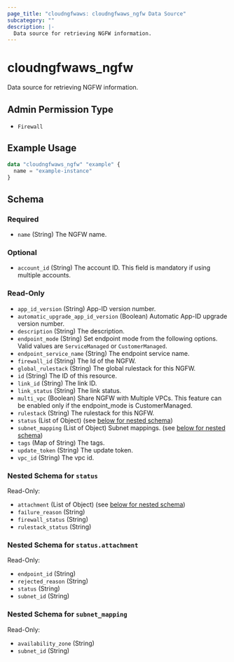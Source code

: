 ```yaml
---
page_title: "cloudngfwaws: cloudngfwaws_ngfw Data Source"
subcategory: ""
description: |-
  Data source for retrieving NGFW information.
---
```


# cloudngfwaws_ngfw

Data source for retrieving NGFW information.


## Admin Permission Type

* `Firewall`


## Example Usage

```terraform
data "cloudngfwaws_ngfw" "example" {
  name = "example-instance"
}
```


<!-- schema generated by tfplugindocs -->
## Schema

### Required

- `name` (String) The NGFW name.

### Optional

- `account_id` (String) The account ID. This field is mandatory if using multiple accounts.

### Read-Only

- `app_id_version` (String) App-ID version number.
- `automatic_upgrade_app_id_version` (Boolean) Automatic App-ID upgrade version number.
- `description` (String) The description.
- `endpoint_mode` (String) Set endpoint mode from the following options. Valid values are `ServiceManaged` or `CustomerManaged`.
- `endpoint_service_name` (String) The endpoint service name.
- `firewall_id` (String) The Id of the NGFW.
- `global_rulestack` (String) The global rulestack for this NGFW.
- `id` (String) The ID of this resource.
- `link_id` (String) The link ID.
- `link_status` (String) The link status.
- `multi_vpc` (Boolean) Share NGFW with Multiple VPCs. This feature can be enabled only if the endpoint_mode is CustomerManaged.
- `rulestack` (String) The rulestack for this NGFW.
- `status` (List of Object) (see [below for nested schema](#nestedatt--status))
- `subnet_mapping` (List of Object) Subnet mappings. (see [below for nested schema](#nestedatt--subnet_mapping))
- `tags` (Map of String) The tags.
- `update_token` (String) The update token.
- `vpc_id` (String) The vpc id.

<a id="nestedatt--status"></a>
### Nested Schema for `status`

Read-Only:

- `attachment` (List of Object) (see [below for nested schema](#nestedobjatt--status--attachment))
- `failure_reason` (String)
- `firewall_status` (String)
- `rulestack_status` (String)

<a id="nestedobjatt--status--attachment"></a>
### Nested Schema for `status.attachment`

Read-Only:

- `endpoint_id` (String)
- `rejected_reason` (String)
- `status` (String)
- `subnet_id` (String)



<a id="nestedatt--subnet_mapping"></a>
### Nested Schema for `subnet_mapping`

Read-Only:

- `availability_zone` (String)
- `subnet_id` (String)
